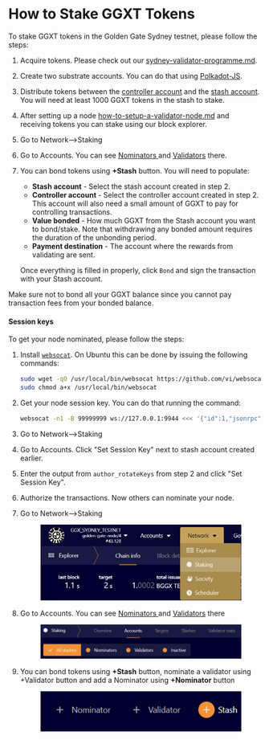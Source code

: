# How to Stake GGXT Tokens

To stake GGXT tokens in the Golden Gate Sydney testnet, please follow the steps:

1. Acquire tokens. Please check out our [sydney-validator-programme.md](../sydney-testnet/sydney-validator-programme.md "mention").
2. Create two substrate accounts. You can do that using [Polkadot-JS](../developer-documentation/wallets/polkadotjs.md).
3. Distribute tokens between the [controller account](<../README (1).md#controller-account>) and the [stash account](<../README (1).md#stash-account>). You will need at least 1000 GGXT tokens in the stash to stake.
4. After setting up a node [how-to-setup-a-validator-node.md](how-to-setup-a-validator-node.md "mention") and receiving tokens you can stake using our block explorer.
5. Go to Network-->Staking
6. Go to Accounts. You can see [Nominators ](<../README (1).md#nominator>)and [Validators](<../README (1).md#validator>) there.
7.  You can bond tokens using **+Stash** button. You will need to populate:

    * **Stash account** - Select the stash account created in step 2.
    * **Controller account** - Select the controller account created in step 2. This account will also need a small amount of GGXT to pay for controlling transactions.
    * **Value bonded** - How much GGXT from the Stash account you want to bond/stake. Note that withdrawing any bonded amount requires the duration of the unbonding period.
    * **Payment destination** - The account where the rewards from validating are sent.

    Once everything is filled in properly, click `Bond` and sign the transaction with your Stash account.

Make sure not to bond all your GGXT balance since you cannot pay transaction fees from your bonded balance.

#### Session keys

To get your node nominated, please follow the steps:

1.  Install [`websocat`](https://github.com/vi/websocat). On Ubuntu this can be done by issuing the following commands:

    ```bash
    sudo wget -qO /usr/local/bin/websocat https://github.com/vi/websocat/releases/latest/download/websocat.x86_64-unknown-linux-musl
    sudo chmod a+x /usr/local/bin/websocat
    ```
2.  Get your node session key. You can do that running the command:

    ```bash
    websocat -n1 -B 99999999 ws://127.0.0.1:9944 <<< '{"id":1,"jsonrpc":"2.0","method":"author_rotateKeys","params":[]}'
    ```
3. Go to Network-->Staking
4. Go to Accounts. Click "Set Session Key" next to stash account created earlier.
5. Enter the output from `author_rotateKeys` from step 2 and click "Set Session Key".
6. Authorize the transactions. Now others can nominate your node.
7.  Go to Network-->Staking

    <figure><img src="../.gitbook/assets/image (4) (1) (1).png" alt=""><figcaption></figcaption></figure>
8.  Go to Accounts. You can see [Nominators ](<../README (1).md#nominator>)and [Validators](<../README (1).md#validator>) there

    <figure><img src="../.gitbook/assets/image (3) (1).png" alt=""><figcaption></figcaption></figure>
9.  You can bond tokens using **+Stash** button, nominate a validator using +Validator button and add a Nominator using **+Nominator** button

    <figure><img src="../.gitbook/assets/image (1).png" alt=""><figcaption></figcaption></figure>
